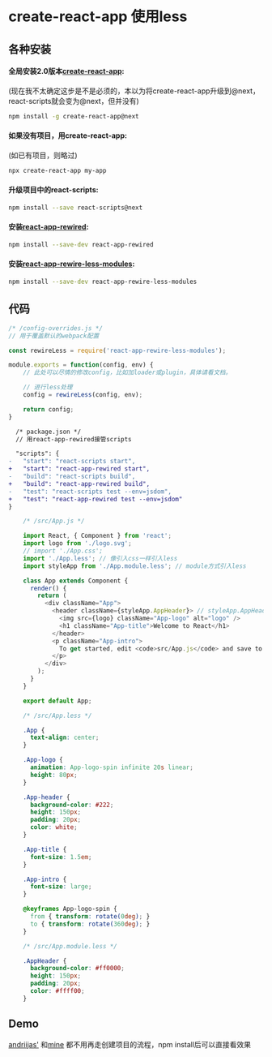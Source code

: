 create-react-app 使用less
===

各种安装
---
#### 全局安装2.0版本[create-react-app](https://github.com/facebook/create-react-app):
(现在我不太确定这步是不是必须的，本以为将create-react-app升级到@next，react-scripts就会变为@next，但并没有)
```sh
npm install -g create-react-app@next
```

#### 如果没有项目，用create-react-app:
(如已有项目，则略过)
```sh
npx create-react-app my-app
```

#### 升级项目中的react-scripts:
```sh
npm install --save react-scripts@next
```

#### 安装[react-app-rewired](https://github.com/timarney/react-app-rewired):
```sh
npm install --save-dev react-app-rewired
```

#### 安装[react-app-rewire-less-modules](https://github.com/andriijas/react-app-rewire-less-modules):
```sh
npm install --save-dev react-app-rewire-less-modules
```

代码
---
```javascript
/* /config-overrides.js */
// 用于覆盖默认的webpack配置

const rewireLess = require('react-app-rewire-less-modules');

module.exports = function(config, env) {
	// 此处可以尽情的修改config，比如加loader或plugin，具体请看文档。

	// 进行less处理
    config = rewireLess(config, env);

    return config;
}
```

```diff
  /* package.json */
  // 用react-app-rewired接管scripts

  "scripts": {
-   "start": "react-scripts start",
+   "start": "react-app-rewired start",
-   "build": "react-scripts build",
+   "build": "react-app-rewired build",
-   "test": "react-scripts test --env=jsdom",
+   "test": "react-app-rewired test --env=jsdom"
}
```

```javascript
	/* /src/App.js */

	import React, { Component } from 'react';
	import logo from './logo.svg';
	// import './App.css';
	import './App.less'; // 像引入css一样引入less
	import styleApp from './App.module.less'; // module方式引入less

	class App extends Component {
	  render() {
	    return (
	      <div className="App">
	        <header className={styleApp.AppHeader}> // styleApp.AppHeader 指向 ./App.module.less 中的.AppHeader
	          <img src={logo} className="App-logo" alt="logo" />
	          <h1 className="App-title">Welcome to React</h1>
	        </header>
	        <p className="App-intro">
	          To get started, edit <code>src/App.js</code> and save to reload.
	        </p>
	      </div>
	    );
	  }
	}

	export default App;
```

```css
	/* /src/App.less */

	.App {
	  text-align: center;
	}

	.App-logo {
	  animation: App-logo-spin infinite 20s linear;
	  height: 80px;
	}

	.App-header {
	  background-color: #222;
	  height: 150px;
	  padding: 20px;
	  color: white;
	}

	.App-title {
	  font-size: 1.5em;
	}

	.App-intro {
	  font-size: large;
	}

	@keyframes App-logo-spin {
	  from { transform: rotate(0deg); }
	  to { transform: rotate(360deg); }
	} 
```

```css
	/* /src/App.module.less */

	.AppHeader {
	  background-color: #ff0000;
	  height: 150px;
	  padding: 20px;
	  color: #ffff00;
	}
```

Demo
---
[andriijas'](https://github.com/agulado/cra2-rewire-less-demo/tree/master/andriijas')
和[mine](https://github.com/agulado/cra2-rewire-less-demo/tree/master/mine) 
都不用再走创建项目的流程，npm install后可以直接看效果



